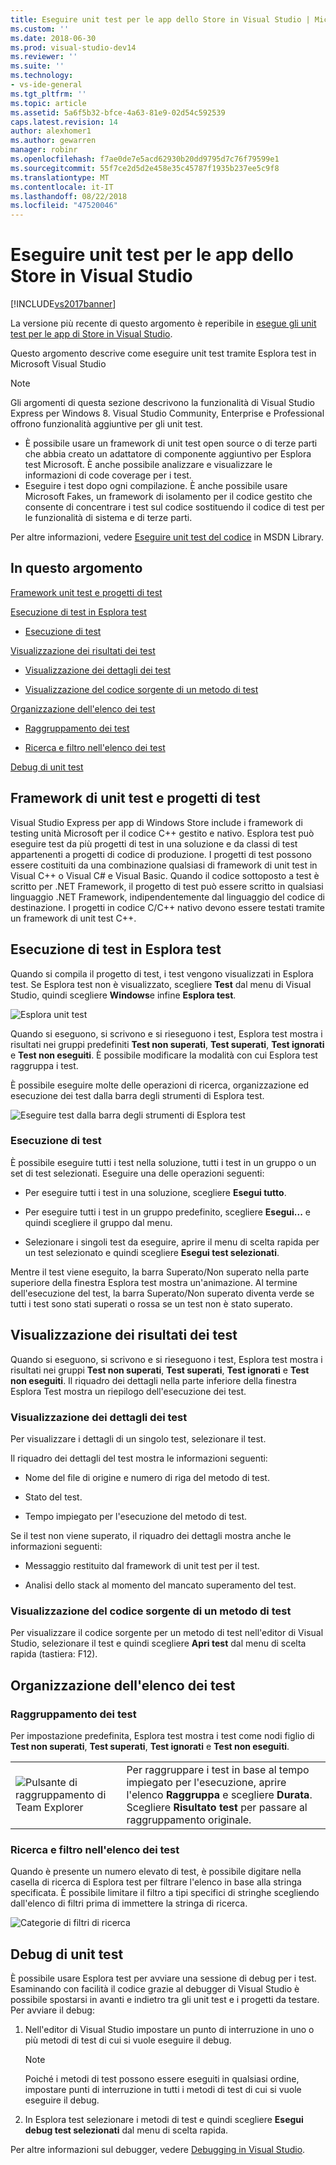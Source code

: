 ```yaml
---
title: Eseguire unit test per le app dello Store in Visual Studio | Microsoft Docs
ms.custom: ''
ms.date: 2018-06-30
ms.prod: visual-studio-dev14
ms.reviewer: ''
ms.suite: ''
ms.technology:
- vs-ide-general
ms.tgt_pltfrm: ''
ms.topic: article
ms.assetid: 5a6f5b32-bfce-4a63-81e9-02d54c592539
caps.latest.revision: 14
author: alexhomer1
ms.author: gewarren
manager: robinr
ms.openlocfilehash: f7ae0de7e5acd62930b20dd9795d7c76f79599e1
ms.sourcegitcommit: 55f7ce2d5d2e458e35c45787f1935b237ee5c9f8
ms.translationtype: MT
ms.contentlocale: it-IT
ms.lasthandoff: 08/22/2018
ms.locfileid: "47520046"
---
```

# <a name="run-unit-tests-for-store-apps-in-visual-studio"></a>Eseguire unit test per le app dello Store in Visual Studio
[!INCLUDE[vs2017banner](../includes/vs2017banner.md)]

La versione più recente di questo argomento è reperibile in [esegue gli unit test per le app di Store in Visual Studio](https://docs.microsoft.com/visualstudio/test/run-unit-tests-for-store-apps-in-visual-studio).  
  
Questo argomento descrive come eseguire unit test tramite Esplora test in Microsoft Visual Studio  
  
> [!NOTE]
>  Gli argomenti di questa sezione descrivono la funzionalità di Visual Studio Express per Windows 8. Visual Studio Community, Enterprise e Professional offrono funzionalità aggiuntive per gli unit test.  
>   
>  -   È possibile usare un framework di unit test open source o di terze parti che abbia creato un adattatore di componente aggiuntivo per Esplora test Microsoft. È anche possibile analizzare e visualizzare le informazioni di code coverage per i test.  
> -   Eseguire i test dopo ogni compilazione. È anche possibile usare Microsoft Fakes, un framework di isolamento per il codice gestito che consente di concentrare i test sul codice sostituendo il codice di test per le funzionalità di sistema e di terze parti.  
>   
>  Per altre informazioni, vedere [Eseguire unit test del codice](../test/unit-test-your-code.md) in MSDN Library.  
  
##  <a name="BKMK_In_this_topic"></a> In questo argomento  
 [Framework unit test e progetti di test](#BKMK_Unit_test_frameworks_and_test_projects)  
  
 [Esecuzione di test in Esplora test](#BKMK_Running_tests_in_Test_Explorer)  
  
-   [Esecuzione di test](#BKMK_Running_tests)  
  
 [Visualizzazione dei risultati dei test](#BKMK_Viewing_test_results)  
  
-   [Visualizzazione dei dettagli dei test](#BKMK_Viewing_test_details)  
  
-   [Visualizzazione del codice sorgente di un metodo di test](#BKMK_Viewing_the_source_code_of_a_test_method)  
  
 [Organizzazione dell'elenco dei test](#BKMK_Organizing_the_test_list)  
  
-   [Raggruppamento dei test](#BKMK_Grouping_tests)  
  
-   [Ricerca e filtro nell'elenco dei test](#BKMK_Searching_and_filtering_the_test_list)  
  
 [Debug di unit test](#BKMK_Debugging_unit_tests)  
  
##  <a name="BKMK_Unit_test_frameworks_and_test_projects"></a> Framework di unit test e progetti di test  
 Visual Studio Express per app di Windows Store include i framework di testing unità Microsoft per il codice C++ gestito e nativo. Esplora test può eseguire test da più progetti di test in una soluzione e da classi di test appartenenti a progetti di codice di produzione. I progetti di test possono essere costituiti da una combinazione qualsiasi di framework di unit test in Visual C++ o Visual C# e Visual Basic. Quando il codice sottoposto a test è scritto per .NET Framework, il progetto di test può essere scritto in qualsiasi linguaggio .NET Framework, indipendentemente dal linguaggio del codice di destinazione. I progetti in codice C/C++ nativo devono essere testati tramite un framework di unit test C++.  
  
##  <a name="BKMK_Running_tests_in_Test_Explorer"></a> Esecuzione di test in Esplora test  
 Quando si compila il progetto di test, i test vengono visualizzati in Esplora test. Se Esplora test non è visualizzato, scegliere **Test** dal menu di Visual Studio, quindi scegliere **Windows**e infine **Esplora test**.  
  
 ![Esplora unit test](../ide/media/ute-failedpassednotrunsummary.png "UTE_FailedPassedNotRunSummary")  
  
 Quando si eseguono, si scrivono e si rieseguono i test, Esplora test mostra i risultati nei gruppi predefiniti **Test non superati**, **Test superati**, **Test ignorati** e **Test non eseguiti**. È possibile modificare la modalità con cui Esplora test raggruppa i test.  
  
 È possibile eseguire molte delle operazioni di ricerca, organizzazione ed esecuzione dei test dalla barra degli strumenti di Esplora test.  
  
 ![Eseguire test dalla barra degli strumenti di Esplora test](../test/media/ute-toolbar.png "UTE_ToolBar")  
  
###  <a name="BKMK_Running_tests"></a> Esecuzione di test  
 È possibile eseguire tutti i test nella soluzione, tutti i test in un gruppo o un set di test selezionati. Eseguire una delle operazioni seguenti:  
  
-   Per eseguire tutti i test in una soluzione, scegliere **Esegui tutto**.  
  
-   Per eseguire tutti i test in un gruppo predefinito, scegliere **Esegui...** e quindi scegliere il gruppo dal menu.  
  
-   Selezionare i singoli test da eseguire, aprire il menu di scelta rapida per un test selezionato e quindi scegliere **Esegui test selezionati**.  
  
 Mentre il test viene eseguito, la barra Superato/Non superato nella parte superiore della finestra Esplora test mostra un'animazione. Al termine dell'esecuzione del test, la barra Superato/Non superato diventa verde se tutti i test sono stati superati o rossa se un test non è stato superato.  
  
##  <a name="BKMK_Viewing_test_results"></a> Visualizzazione dei risultati dei test  
 Quando si eseguono, si scrivono e si rieseguono i test, Esplora test mostra i risultati nei gruppi **Test non superati**, **Test superati**, **Test ignorati** e **Test non eseguiti**. Il riquadro dei dettagli nella parte inferiore della finestra Esplora Test mostra un riepilogo dell'esecuzione dei test.  
  
###  <a name="BKMK_Viewing_test_details"></a> Visualizzazione dei dettagli dei test  
 Per visualizzare i dettagli di un singolo test, selezionare il test.  
  
 Il riquadro dei dettagli del test mostra le informazioni seguenti:  
  
-   Nome del file di origine e numero di riga del metodo di test.  
  
-   Stato del test.  
  
-   Tempo impiegato per l'esecuzione del metodo di test.  
  
 Se il test non viene superato, il riquadro dei dettagli mostra anche le informazioni seguenti:  
  
-   Messaggio restituito dal framework di unit test per il test.  
  
-   Analisi dello stack al momento del mancato superamento del test.  
  
###  <a name="BKMK_Viewing_the_source_code_of_a_test_method"></a> Visualizzazione del codice sorgente di un metodo di test  
 Per visualizzare il codice sorgente per un metodo di test nell'editor di Visual Studio, selezionare il test e quindi scegliere **Apri test** dal menu di scelta rapida (tastiera: F12).  
  
##  <a name="BKMK_Organizing_the_test_list"></a> Organizzazione dell'elenco dei test  
  
###  <a name="BKMK_Grouping_tests"></a> Raggruppamento dei test  
 Per impostazione predefinita, Esplora test mostra i test come nodi figlio di **Test non superati**, **Test superati**, **Test ignorati** e **Test non eseguiti**.  
  
|||  
|-|-|  
|![Pulsante di raggruppamento di Team Explorer](../test/media/ute-groupby-btn.png "UTE_GroupBy_btn")|Per raggruppare i test in base al tempo impiegato per l'esecuzione, aprire l'elenco **Raggruppa** e scegliere **Durata**. Scegliere **Risultato test** per passare al raggruppamento originale.|  
  
###  <a name="BKMK_Searching_and_filtering_the_test_list"></a> Ricerca e filtro nell'elenco dei test  
 Quando è presente un numero elevato di test, è possibile digitare nella casella di ricerca di Esplora test per filtrare l'elenco in base alla stringa specificata. È possibile limitare il filtro a tipi specifici di stringhe scegliendo dall'elenco di filtri prima di immettere la stringa di ricerca.  
  
 ![Categorie di filtri di ricerca](../test/media/ute-searchfilter.png "UTE_SearchFilter")  
  
##  <a name="BKMK_Debugging_unit_tests"></a> Debug di unit test  
 È possibile usare Esplora test per avviare una sessione di debug per i test. Esaminando con facilità il codice grazie al debugger di Visual Studio è possibile spostarsi in avanti e indietro tra gli unit test e i progetti da testare. Per avviare il debug:  
  
1.  Nell'editor di Visual Studio impostare un punto di interruzione in uno o più metodi di test di cui si vuole eseguire il debug.  
  
    > [!NOTE]
    >  Poiché i metodi di test possono essere eseguiti in qualsiasi ordine, impostare punti di interruzione in tutti i metodi di test di cui si vuole eseguire il debug.  
  
2.  In Esplora test selezionare i metodi di test e quindi scegliere **Esegui debug test selezionati** dal menu di scelta rapida.  
  
 Per altre informazioni sul debugger, vedere [Debugging in Visual Studio](../debugger/debugging-in-visual-studio.md).




